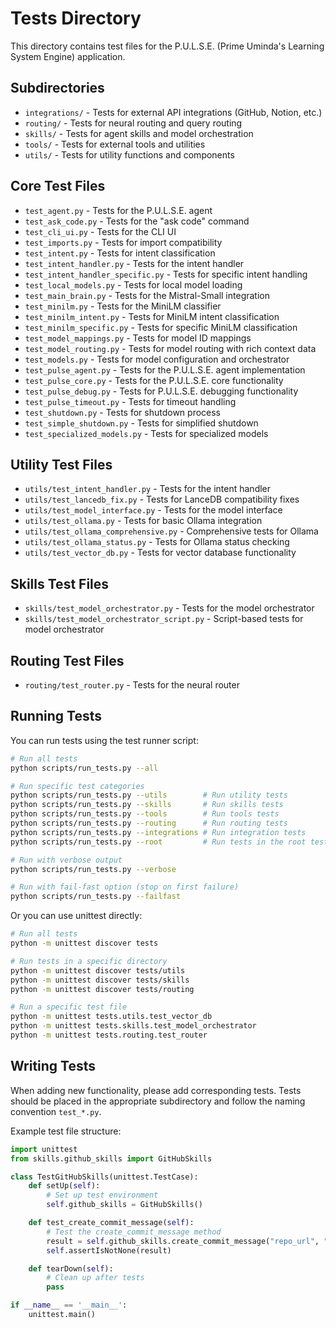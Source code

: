 # Tests Directory

This directory contains test files for the P.U.L.S.E. (Prime Uminda's Learning System Engine) application.

## Subdirectories

- `integrations/` - Tests for external API integrations (GitHub, Notion, etc.)
- `routing/` - Tests for neural routing and query routing
- `skills/` - Tests for agent skills and model orchestration
- `tools/` - Tests for external tools and utilities
- `utils/` - Tests for utility functions and components

## Core Test Files

- `test_agent.py` - Tests for the P.U.L.S.E. agent
- `test_ask_code.py` - Tests for the "ask code" command
- `test_cli_ui.py` - Tests for the CLI UI
- `test_imports.py` - Tests for import compatibility
- `test_intent.py` - Tests for intent classification
- `test_intent_handler.py` - Tests for the intent handler
- `test_intent_handler_specific.py` - Tests for specific intent handling
- `test_local_models.py` - Tests for local model loading
- `test_main_brain.py` - Tests for the Mistral-Small integration
- `test_minilm.py` - Tests for the MiniLM classifier
- `test_minilm_intent.py` - Tests for MiniLM intent classification
- `test_minilm_specific.py` - Tests for specific MiniLM classification
- `test_model_mappings.py` - Tests for model ID mappings
- `test_model_routing.py` - Tests for model routing with rich context data
- `test_models.py` - Tests for model configuration and orchestrator
- `test_pulse_agent.py` - Tests for the P.U.L.S.E. agent implementation
- `test_pulse_core.py` - Tests for the P.U.L.S.E. core functionality
- `test_pulse_debug.py` - Tests for P.U.L.S.E. debugging functionality
- `test_pulse_timeout.py` - Tests for timeout handling
- `test_shutdown.py` - Tests for shutdown process
- `test_simple_shutdown.py` - Tests for simplified shutdown
- `test_specialized_models.py` - Tests for specialized models

## Utility Test Files

- `utils/test_intent_handler.py` - Tests for the intent handler
- `utils/test_lancedb_fix.py` - Tests for LanceDB compatibility fixes
- `utils/test_model_interface.py` - Tests for the model interface
- `utils/test_ollama.py` - Tests for basic Ollama integration
- `utils/test_ollama_comprehensive.py` - Comprehensive tests for Ollama
- `utils/test_ollama_status.py` - Tests for Ollama status checking
- `utils/test_vector_db.py` - Tests for vector database functionality

## Skills Test Files

- `skills/test_model_orchestrator.py` - Tests for the model orchestrator
- `skills/test_model_orchestrator_script.py` - Script-based tests for model orchestrator

## Routing Test Files

- `routing/test_router.py` - Tests for the neural router

## Running Tests

You can run tests using the test runner script:

```bash
# Run all tests
python scripts/run_tests.py --all

# Run specific test categories
python scripts/run_tests.py --utils        # Run utility tests
python scripts/run_tests.py --skills       # Run skills tests
python scripts/run_tests.py --tools        # Run tools tests
python scripts/run_tests.py --routing      # Run routing tests
python scripts/run_tests.py --integrations # Run integration tests
python scripts/run_tests.py --root         # Run tests in the root tests directory

# Run with verbose output
python scripts/run_tests.py --verbose

# Run with fail-fast option (stop on first failure)
python scripts/run_tests.py --failfast
```

Or you can use unittest directly:

```bash
# Run all tests
python -m unittest discover tests

# Run tests in a specific directory
python -m unittest discover tests/utils
python -m unittest discover tests/skills
python -m unittest discover tests/routing

# Run a specific test file
python -m unittest tests.utils.test_vector_db
python -m unittest tests.skills.test_model_orchestrator
python -m unittest tests.routing.test_router
```

## Writing Tests

When adding new functionality, please add corresponding tests. Tests should be placed in the appropriate subdirectory and follow the naming convention `test_*.py`.

Example test file structure:

```python
import unittest
from skills.github_skills import GitHubSkills

class TestGitHubSkills(unittest.TestCase):
    def setUp(self):
        # Set up test environment
        self.github_skills = GitHubSkills()

    def test_create_commit_message(self):
        # Test the create_commit_message method
        result = self.github_skills.create_commit_message("repo_url", "file_path")
        self.assertIsNotNone(result)

    def tearDown(self):
        # Clean up after tests
        pass

if __name__ == '__main__':
    unittest.main()
```
